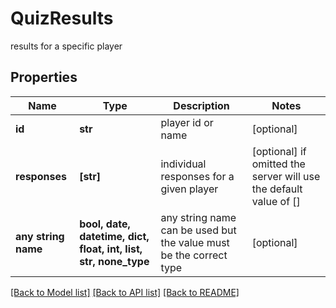 # QuizResults

results for a specific player

## Properties
Name | Type | Description | Notes
------------ | ------------- | ------------- | -------------
**id** | **str** | player id or name | [optional] 
**responses** | **[str]** | individual responses for a given player | [optional]  if omitted the server will use the default value of []
**any string name** | **bool, date, datetime, dict, float, int, list, str, none_type** | any string name can be used but the value must be the correct type | [optional]

[[Back to Model list]](../README.md#documentation-for-models) [[Back to API list]](../README.md#documentation-for-api-endpoints) [[Back to README]](../README.md)


